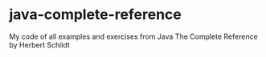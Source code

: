 # java-complete-reference
My code of all examples and exercises from Java The Complete Reference by Herbert Schildt
